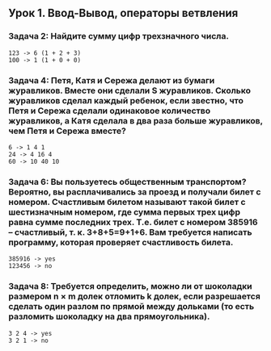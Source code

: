 ## Урок 1. Ввод-Вывод, операторы ветвления

### **Задача 2: Найдите сумму цифр трехзначного числа.** 
```
123 -> 6 (1 + 2 + 3)
100 -> 1 (1 + 0 + 0)
```
### **Задача 4: Петя, Катя и Сережа делают из бумаги журавликов. Вместе они сделали S журавликов. Сколько журавликов сделал каждый ребенок, если звестно, что Петя и Сережа сделали одинаковое количество журавликов, а Катя сделала в два раза больше журавликов, чем Петя и Сережа вместе?**
```
6 -> 1 4 1
24 -> 4 16 4
60 -> 10 40 10
```
### **Задача 6: Вы пользуетесь общественным транспортом? Вероятно, вы расплачивались за проезд и получали билет с номером. Счастливым билетом называют такой билет с шестизначным номером, где сумма первых трех цифр равна сумме последних трех. Т.е. билет с номером 385916 – счастливый, т. к. 3+8+5=9+1+6. Вам требуется написать программу, которая проверяет счастливость билета.**
```
385916 -> yes
123456 -> no
```
### **Задача 8: Требуется определить, можно ли от шоколадки размером n × m долек отломить k долек, если разрешается сделать один разлом по прямой между дольками (то есть разломить шоколадку на два прямоугольника).**
```
3 2 4 -> yes
3 2 1 -> no
```
